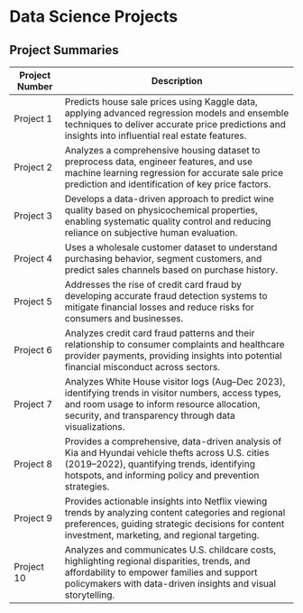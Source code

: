 # Data Science Projects

## Project Summaries

| Project Number | Description |
|----------------|-------------|
| Project 1 | Predicts house sale prices using Kaggle data, applying advanced regression models and ensemble techniques to deliver accurate price predictions and insights into influential real estate features. |
| Project 2 | Analyzes a comprehensive housing dataset to preprocess data, engineer features, and use machine learning regression for accurate sale price prediction and identification of key price factors. |
| Project 3 | Develops a data-driven approach to predict wine quality based on physicochemical properties, enabling systematic quality control and reducing reliance on subjective human evaluation. |
| Project 4 | Uses a wholesale customer dataset to understand purchasing behavior, segment customers, and predict sales channels based on purchase history. |
| Project 5 | Addresses the rise of credit card fraud by developing accurate fraud detection systems to mitigate financial losses and reduce risks for consumers and businesses. |
| Project 6 | Analyzes credit card fraud patterns and their relationship to consumer complaints and healthcare provider payments, providing insights into potential financial misconduct across sectors. |
| Project 7 | Analyzes White House visitor logs (Aug–Dec 2023), identifying trends in visitor numbers, access types, and room usage to inform resource allocation, security, and transparency through data visualizations. |
| Project 8 | Provides a comprehensive, data-driven analysis of Kia and Hyundai vehicle thefts across U.S. cities (2019–2022), quantifying trends, identifying hotspots, and informing policy and prevention strategies. |
| Project 9 | Provides actionable insights into Netflix viewing trends by analyzing content categories and regional preferences, guiding strategic decisions for content investment, marketing, and regional targeting. |
| Project 10 | Analyzes and communicates U.S. childcare costs, highlighting regional disparities, trends, and affordability to empower families and support policymakers with data-driven insights and visual storytelling. |

